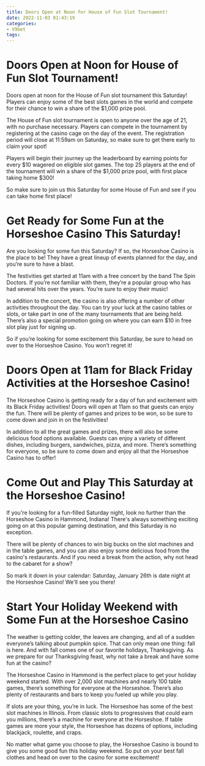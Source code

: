 ```yaml
---
title: Doors Open at Noon for House of Fun Slot Tournament!
date: 2022-11-03 01:43:19
categories:
- V9bet
tags:
---
```



#  Doors Open at Noon for House of Fun Slot Tournament!

Doors open at noon for the House of Fun slot tournament this Saturday! Players can enjoy some of the best slots games in the world and compete for their chance to win a share of the $1,000 prize pool.

The House of Fun slot tournament is open to anyone over the age of 21, with no purchase necessary. Players can compete in the tournament by registering at the casino cage on the day of the event. The registration period will close at 11:59am on Saturday, so make sure to get there early to claim your spot!

Players will begin their journey up the leaderboard by earning points for every $10 wagered on eligible slot games. The top 25 players at the end of the tournament will win a share of the $1,000 prize pool, with first place taking home $300!

So make sure to join us this Saturday for some House of Fun and see if you can take home first place!

#  Get Ready for Some Fun at the Horseshoe Casino This Saturday!

Are you looking for some fun this Saturday? If so, the Horseshoe Casino is the place to be! They have a great lineup of events planned for the day, and you’re sure to have a blast.

The festivities get started at 11am with a free concert by the band The Spin Doctors. If you’re not familiar with them, they’re a popular group who has had several hits over the years. You’re sure to enjoy their music!

In addition to the concert, the casino is also offering a number of other activities throughout the day. You can try your luck at the casino tables or slots, or take part in one of the many tournaments that are being held. There’s also a special promotion going on where you can earn $10 in free slot play just for signing up.

So if you’re looking for some excitement this Saturday, be sure to head on over to the Horseshoe Casino. You won’t regret it!

#  Doors Open at 11am for Black Friday Activities at the Horseshoe Casino!

The Horseshoe Casino is getting ready for a day of fun and excitement with its Black Friday activities! Doors will open at 11am so that guests can enjoy the fun. There will be plenty of games and prizes to be won, so be sure to come down and join in on the festivities!

In addition to all the great games and prizes, there will also be some delicious food options available. Guests can enjoy a variety of different dishes, including burgers, sandwiches, pizza, and more. There’s something for everyone, so be sure to come down and enjoy all that the Horseshoe Casino has to offer!

#  Come Out and Play This Saturday at the Horseshoe Casino!

If you're looking for a fun-filled Saturday night, look no further than the Horseshoe Casino in Hammond, Indiana! There's always something exciting going on at this popular gaming destination, and this Saturday is no exception.

There will be plenty of chances to win big bucks on the slot machines and in the table games, and you can also enjoy some delicious food from the casino's restaurants. And if you need a break from the action, why not head to the cabaret for a show?

So mark it down in your calendar: Saturday, January 26th is date night at the Horseshoe Casino! We'll see you there!

#  Start Your Holiday Weekend with Some Fun at the Horseshoe Casino

The weather is getting colder, the leaves are changing, and all of a sudden everyone’s talking about pumpkin spice. That can only mean one thing: fall is here. And with fall comes one of our favorite holidays, Thanksgiving. As we prepare for our Thanksgiving feast, why not take a break and have some fun at the casino?

The Horseshoe Casino in Hammond is the perfect place to get your holiday weekend started. With over 2,000 slot machines and nearly 100 table games, there’s something for everyone at the Horseshoe. There’s also plenty of restaurants and bars to keep you fueled up while you play.

If slots are your thing, you’re in luck. The Horseshoe has some of the best slot machines in Illinois. From classic slots to progressives that could earn you millions, there’s a machine for everyone at the Horseshoe. If table games are more your style, the Horseshoe has dozens of options, including blackjack, roulette, and craps.

No matter what game you choose to play, the Horseshoe Casino is bound to give you some good fun this holiday weekend. So put on your best fall clothes and head on over to the casino for some excitement!